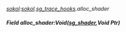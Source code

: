 _[sokol](../../modules/sokol/sokol-module.md):[sokol](../../modules/sokol/sokol-module.md).[sg\_trace\_hooks](../../modules/sokol/sokol-sg_trace_hooks.md).alloc\_shader_
##### Field alloc\_shader:Void([sg_shader](../../modules/sokol/sokol-sg_shader.md),Void Ptr)
